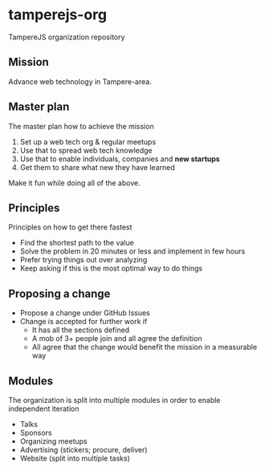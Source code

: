 # tamperejs-org

TampereJS organization repository

## Mission

Advance web technology in Tampere-area.

## Master plan

The master plan how to achieve the mission

1. Set up a web tech org & regular meetups
2. Use that to spread web tech knowledge
3. Use that to enable individuals, companies and **new startups**
4. Get them to share what new they have learned

Make it fun while doing all of the above.

## Principles

Principles on how to get there fastest

- Find the shortest path to the value
- Solve the problem in 20 minutes or less and implement in few hours
- Prefer trying things out over analyzing
- Keep asking if this is the most optimal way to do things

## Proposing a change

- Propose a change under GitHub Issues
- Change is accepted for further work if
    - It has all the sections defined
    - A mob of 3+ people join and all agree the definition
    - All agree that the change would benefit the mission in a measurable way

## Modules

The organization is split into multiple modules in order to enable independent iteration

- Talks
- Sponsors
- Organizing meetups
- Advertising (stickers; procure, deliver)
- Website (split into multiple tasks)


